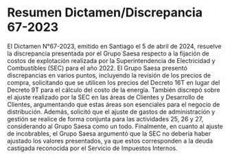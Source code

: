 # Resumen Dictamen/Discrepancia 67-2023
El Dictamen N°67-2023, emitido en Santiago el 5 de abril de 2024, resuelve la discrepancia presentada por el Grupo Saesa respecto a la fijación de costos de explotación realizada por la Superintendencia de Electricidad y Combustibles (SEC) para el año 2022. El Grupo Saesa presentó discrepancias en varios puntos, incluyendo la revisión de los precios de compra, solicitando que se utilicen los precios del Decreto 16T en lugar del Decreto 9T para el cálculo del costo de la energía. También discrepó sobre el ajuste realizado por la SEC en las áreas de Clientes y Desarrollo de Clientes, argumentando que estas áreas son esenciales para el negocio de distribución. Además, solicitó que el ajuste de gastos de administración y gestión se realice de forma conjunta para las actividades 25, 26 y 27, considerando al Grupo Saesa como un todo. Finalmente, en cuanto al ajuste de incobrables, el Grupo Saesa argumentó que la SEC no debería haber ajustado los valores presentados, ya que estos corresponden a la deuda castigada reconocida por el Servicio de Impuestos Internos.